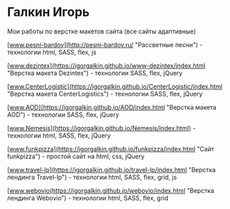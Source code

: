 # Галкин Игорь 
Мои работы по верстке макетов сайта (все сайты адаптивные)

[www.pesni-bardov](http://pesni-bardov.ru/ "Рассветные песни") - технологии html, SASS, flex, js

[www.dezintex](https://igorgalkin.github.io/www-dezintex/index.html "Верстка макета Dezintex") - технологии SASS, flex, jQuery

[www.CenterLogistic](https://igorgalkin.github.io/CenterLogistic/index.html "Верстка макета CenterLogistics") - технологии SASS, flex, jQuery

[www.AOD](https://igorgalkin.github.io/AOD/index.html "Верстка макета AOD") - технологии SASS, flex, jQuery

[www.Nemesis](https://igorgalkin.github.io/Nemesis/index.html) - технологии html, SASS, flex, jQuery

[www.funkpizza](https://igorgalkin.github.io/funkpizza/index.html "Сайт funkpizza") - простой сайт на html, css, jQuery

[www.travel-lp](https://igorgalkin.github.io/travel-lp/index.html "Верстка лендинга Travel-lp") - технологии html, SASS, flex, grid, js

[www.webovio(https://igorgalkin.github.io/webovio/index.html "Верстка лендинга Webovio") - технологии html, SASS, flex, grid
